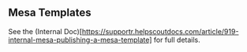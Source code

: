 ## Mesa Templates

See the (Internal Doc)[https://supportr.helpscoutdocs.com/article/919-internal-mesa-publishing-a-mesa-template] for full details.